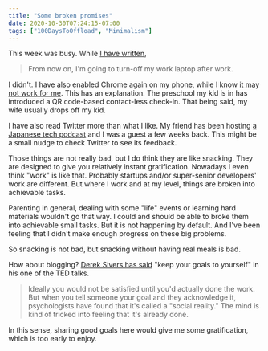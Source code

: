 ```yaml
---
title: "Some broken promises"
date: 2020-10-30T07:24:15-07:00
tags: ["100DaysToOffload", "Minimalism"]
---
```


This week was busy. While [I have written](https://blog.8-p.info/en/2020/10/01/work-life/),

> From now on, I'm going to turn-off my work laptop after work.

I didn't. I have also enabled Chrome again on my phone, while I know [it may not work for me](https://blog.8-p.info/en/2020/08/13/action-dash/). This has an explanation. The preschool my kid is in has introduced a QR code-based contact-less check-in. That being said, my wife usually drops off my kid.

I have also read Twitter more than what I like. My friend has been hosting [a Japanese tech podcast](https://misreading.chat/) and I was a guest a few weeks back. This might be a small nudge to check Twitter to see its feedback.

Those things are not really bad, but I do think they are like snacking. They are designed to give you relatively instant gratification. Nowadays I even think "work" is like that. Probably startups and/or super-senior developers' work are different. But where I work and at my level, things are broken into achievable tasks.

Parenting in general, dealing with some "life" events or learning hard materials wouldn't go that way. I could and should be able to broke them into achievable small tasks. But it is not happening by default. And I've been feeling that I didn't make enough progress on these big problems.

So snacking is not bad, but snacking without having real meals is bad.

How about blogging? [Derek Sivers has said](https://www.ted.com/talks/derek_sivers_keep_your_goals_to_yourself/transcript) "keep your goals to yourself" in his one of the TED talks.

> Ideally you would not be satisfied until you'd actually done the work. But when you tell someone your goal and they acknowledge it, psychologists have found that it's called a "social reality." The mind is kind of tricked into feeling that it's already done.

In this sense, sharing good goals here would give me some gratification, which is too early to enjoy.
